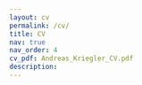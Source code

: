 ```yaml
---
layout: cv
permalink: /cv/
title: CV
nav: true
nav_order: 4
cv_pdf: Andreas_Kriegler_CV.pdf
description:
---
```


